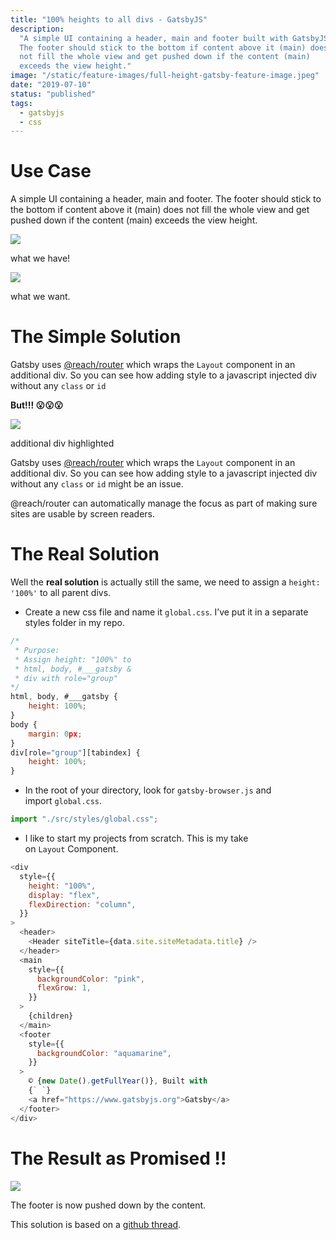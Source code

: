 ```yaml
---
title: "100% heights to all divs - GatsbyJS"
description:
  "A simple UI containing a header, main and footer built with GatsbyJS.
  The footer should stick to the bottom if content above it (main) does
  not fill the whole view and get pushed down if the content (main)
  exceeds the view height."
image: "/static/feature-images/full-height-gatsby-feature-image.jpeg"
date: "2019-07-10"
status: "published"
tags:
  - gatsbyjs
  - css
---
```


# Use Case

A simple UI containing a header, main and footer. The footer should stick to the bottom if content above it (main) does not fill the whole view and get pushed down if the content (main) exceeds the view height.

![](/static/post-images/full-height-gatsby/what-we-have.png)

what we have!

![](/static/post-images/full-height-gatsby/what-we-want.png)

what we want.

# The Simple Solution

Gatsby uses [@reach/router](https://github.com/reach/router) which wraps the `Layout` component in an additional div. So you can see how adding style to a javascript injected div without any `class` or `id`

**But!!! 😮😮😮**

![](/static/post-images/full-height-gatsby/additional-div-highlighted.png)

additional div highlighted

Gatsby uses [@reach/router](https://github.com/reach/router) which wraps the `Layout` component in an additional div. So you can see how adding style to a javascript injected div without any `class` or `id` might be an issue.

@reach/router can automatically manage the focus as part of making sure sites are usable by screen readers.

# The Real Solution

Well the **real solution** is actually still the same, we need to assign a `height: '100%'` to all parent divs.

- Create a new css file and name it `global.css`. I’ve put it in a separate styles folder in my repo.

```js
/*
 * Purpose:
 * Assign height: "100%" to
 * html, body, #___gatsby &
 * div with role="group"
*/
html, body, #___gatsby {
    height: 100%;
}
body {
    margin: 0px;
}
div[role="group"][tabindex] {
    height: 100%;
}
```

- In the root of your directory, look for `gatsby-browser.js` and import `global.css`.

```js
import "./src/styles/global.css";
```

- I like to start my projects from scratch. This is my take on `Layout` Component.

```js
<div
  style={{
    height: "100%",
    display: "flex",
    flexDirection: "column",
  }}
>
  <header>
    <Header siteTitle={data.site.siteMetadata.title} />
  </header>
  <main
    style={{
      backgroundColor: "pink",
      flexGrow: 1,
    }}
  >
    {children}
  </main>
  <footer
    style={{
      backgroundColor: "aquamarine",
    }}
  >
    © {new Date().getFullYear()}, Built with
    {` `}
    <a href="https://www.gatsbyjs.org">Gatsby</a>
  </footer>
</div>
```

# The Result as Promised !!

![](/static/post-images/full-height-gatsby/result-as-promised.gif)

The footer is now pushed down by the content.

This solution is based on a [github thread](https://github.com/gatsbyjs/gatsby/issues/7310).
